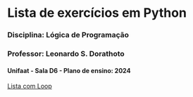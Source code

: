 # Lista de exercícios em Python

### Disciplina: Lógica de Programação
### Professor: Leonardo S. Dorathoto
#### Unifaat -  Sala D6 - Plano de ensino: 2024


[Lista com Loop](/Lista_Loop)

